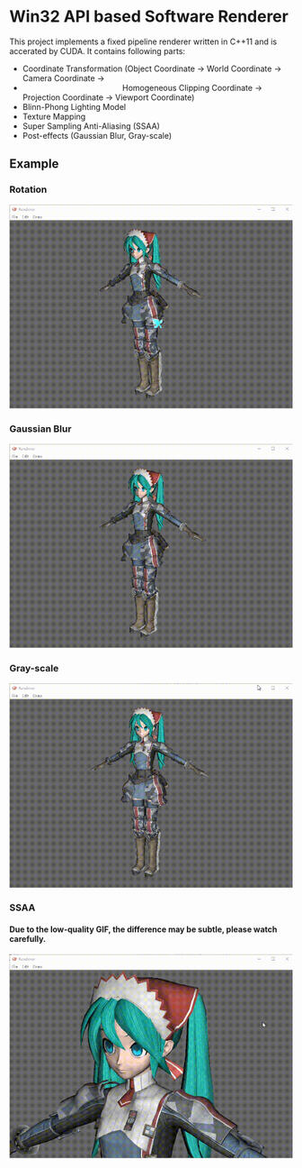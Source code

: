 # Win32 API based Software Renderer

This project implements a fixed pipeline renderer written in C++11 and is accerated by CUDA. It contains following parts:

* Coordinate Transformation (Object Coordinate -> World Coordinate -> Camera Coordinate ->
* &nbsp;&nbsp;&nbsp;&nbsp;&nbsp;&nbsp;&nbsp;&nbsp;&nbsp;&nbsp;&nbsp;&nbsp;&nbsp;&nbsp;&nbsp;&nbsp;&nbsp;&nbsp;&nbsp;&nbsp;&nbsp;&nbsp;&nbsp;&nbsp;&nbsp;&nbsp;&nbsp;&nbsp;&nbsp;&nbsp;&nbsp;&nbsp;&nbsp;&nbsp;&nbsp;&nbsp;&nbsp;&nbsp;&nbsp;&nbsp;&nbsp;&nbsp;&nbsp;&nbsp;&nbsp;Homogeneous Clipping Coordinate -> Projection Coordinate -> Viewport Coordinate)
* Blinn-Phong Lighting Model
* Texture Mapping
* Super Sampling Anti-Aliasing (SSAA)
* Post-effects (Gaussian Blur, Gray-scale)

## Example

### Rotation
![rotation](example/rotation.gif)

### Gaussian Blur
![gaussian-blur](example/gaussian-blur.gif)

### Gray-scale
![gray-scale](example/gray-scale.gif)

### SSAA
#### Due to the low-quality GIF, the difference may be subtle, please watch carefully.
![ssaa](example/ssaa.gif)
